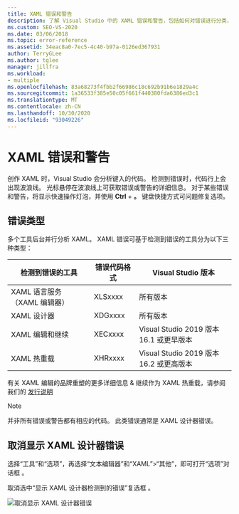 ```yaml
---
title: XAML 错误和警告
description: 了解 Visual Studio 中的 XAML 错误和警告，包括如何对错误进行分类，如何获取错误信息，以及如何找到用于修复这些错误的选项。
ms.custom: SEO-VS-2020
ms.date: 03/06/2018
ms.topic: error-reference
ms.assetid: 34eac8a0-7ec5-4c40-b97a-0126ed367931
author: TerryGLee
ms.author: tglee
manager: jillfra
ms.workload:
- multiple
ms.openlocfilehash: 83a68273f4fbb2f66986c18c692b91b6e1829a4c
ms.sourcegitcommit: 1a36533f385e50c05f661f440380fda6386ed3c1
ms.translationtype: MT
ms.contentlocale: zh-CN
ms.lasthandoff: 10/30/2020
ms.locfileid: "93049226"
---
```

# <a name="xaml-errors-and-warnings"></a>XAML 错误和警告

创作 XAML 时，Visual Studio 会分析键入的代码。 检测到错误时，代码行上会出现波浪线。 光标悬停在波浪线上可获取错误或警告的详细信息。 对于某些错误和警告，将显示快速操作灯泡，并使用 **Ctrl** + **。** 键盘快捷方式可问题修复选项。

## <a name="error-types"></a>错误类型

多个工具后台并行分析 XAML。 XAML 错误可基于检测到错误的工具分为以下三种类型：

|**检测到错误的工具**|**错误代码格式**|**Visual Studio 版本**|
| - |-----------------| - |
|XAML 语言服务（XAML 编辑器）|XLSxxxx| 所有版本 |
|XAML 设计器|XDGxxxx| 所有版本 | 
|XAML 编辑和继续|XECxxxx| Visual Studio 2019 版本16.1 或更早版本 |
|XAML 热重载 | XHRxxxx | Visual Studio 2019 版本16.2 或更高版本 |

有关 XAML 编辑的品牌重塑的更多详细信息 & 继续作为 XAML 热重载，请参阅我们的 [发行说明](https://docs.microsoft.com/visualstudio/releases/2019/release-notes-v16.2#wpfuwp-tooling)

> [!Note]
> 并非所有错误或警告都有相应的代码。 此类错误通常是 XAML 设计器错误。

## <a name="suppress-xaml-designer-errors"></a>取消显示 XAML 设计器错误

选择“工具”和“选项”，再选择“文本编辑器”和“XAML”>“其他”，即可打开“选项”对话框  。

取消选中“显示 XAML 设计器检测到的错误”复选框  。

![取消显示 XAML 设计器错误](media/suppress_xaml_designer_errors.png)
